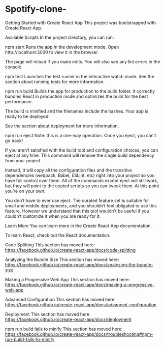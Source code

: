 # Spotify-clone-
Getting Started with Create React App
This project was bootstrapped with Create React App.

Available Scripts
In the project directory, you can run:

npm start
Runs the app in the development mode.
Open http://localhost:3000 to view it in the browser.

The page will reload if you make edits.
You will also see any lint errors in the console.

npm test
Launches the test runner in the interactive watch mode.
See the section about running tests for more information.

npm run build
Builds the app for production to the build folder.
It correctly bundles React in production mode and optimizes the build for the best performance.

The build is minified and the filenames include the hashes.
Your app is ready to be deployed!

See the section about deployment for more information.

npm run eject
Note: this is a one-way operation. Once you eject, you can’t go back!

If you aren’t satisfied with the build tool and configuration choices, you can eject at any time. This command will remove the single build dependency from your project.

Instead, it will copy all the configuration files and the transitive dependencies (webpack, Babel, ESLint, etc) right into your project so you have full control over them. All of the commands except eject will still work, but they will point to the copied scripts so you can tweak them. At this point you’re on your own.

You don’t have to ever use eject. The curated feature set is suitable for small and middle deployments, and you shouldn’t feel obligated to use this feature. However we understand that this tool wouldn’t be useful if you couldn’t customize it when you are ready for it.

Learn More
You can learn more in the Create React App documentation.

To learn React, check out the React documentation.

Code Splitting
This section has moved here: https://facebook.github.io/create-react-app/docs/code-splitting

Analyzing the Bundle Size
This section has moved here: https://facebook.github.io/create-react-app/docs/analyzing-the-bundle-size

Making a Progressive Web App
This section has moved here: https://facebook.github.io/create-react-app/docs/making-a-progressive-web-app

Advanced Configuration
This section has moved here: https://facebook.github.io/create-react-app/docs/advanced-configuration

Deployment
This section has moved here: https://facebook.github.io/create-react-app/docs/deployment

npm run build fails to minify
This section has moved here: https://facebook.github.io/create-react-app/docs/troubleshooting#npm-run-build-fails-to-minify

